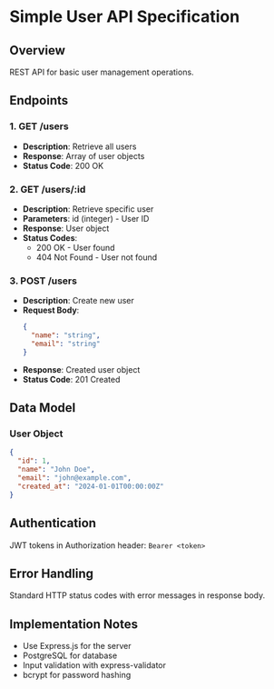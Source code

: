 # Simple User API Specification

## Overview
REST API for basic user management operations.

## Endpoints

### 1. GET /users
- **Description**: Retrieve all users
- **Response**: Array of user objects
- **Status Code**: 200 OK

### 2. GET /users/:id
- **Description**: Retrieve specific user
- **Parameters**: id (integer) - User ID
- **Response**: User object
- **Status Codes**: 
  - 200 OK - User found
  - 404 Not Found - User not found

### 3. POST /users
- **Description**: Create new user
- **Request Body**:
  ```json
  {
    "name": "string",
    "email": "string"
  }
  ```
- **Response**: Created user object
- **Status Code**: 201 Created

## Data Model

### User Object
```json
{
  "id": 1,
  "name": "John Doe",
  "email": "john@example.com",
  "created_at": "2024-01-01T00:00:00Z"
}
```

## Authentication
JWT tokens in Authorization header: `Bearer <token>`

## Error Handling
Standard HTTP status codes with error messages in response body.

## Implementation Notes
- Use Express.js for the server
- PostgreSQL for database
- Input validation with express-validator
- bcrypt for password hashing